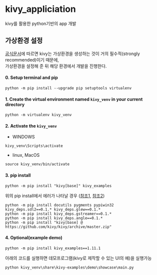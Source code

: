 # kivy_appliciation
kivy를 활용한 python기반의 app 개발

## 가상환경 설정
[공식문서](https://kivy.org/doc/stable/gettingstarted/installation.html)에 따르면 kivy는 가상환경을 생성하는 것이 거의 필수적(strongly recommended)이기 때문에,  
가상환경을 설정해 준 뒤 해당 환경에서 개발을 진행한다.


#### 0. Setup terminal and pip
```
python -m pip install --upgrade pip setuptools virtualenv
```

#### 1. Create the virtual environment named `kivy_venv` in your current directory
```
python -m virtualenv kivy_venv
```

#### 2. Activate the `kivy_venv`
- WINDOWS
```
kivy_venv\Scripts\activate
```
- linux, MacOS
```
source kivy_venv/bin/activate
```

#### 3. pip install
```
python -m pip install "kivy[base]" kivy_examples
```
위의 pip install에서 에러가 나타날 경우 ([참조1](https://kivy.org/doc/stable/gettingstarted/installation.html), [참조2](https://stackoverflow.com/questions/59125232/how-to-deal-with-kivy-installing-error-in-python-3-8))
```
python -m pip install docutils pygments pypiwin32 kivy_deps.sdl2==0.1.* kivy_deps.glew==0.1.*
python -m pip install kivy_deps.gstreamer==0.1.*
python -m pip install kivy_deps.angle==0.1.*
python -m pip install "kivy[base] @ https://github.com/kivy/kivy/archive/master.zip"
```

#### 4. Optional(example demo)
```
python -m pip install kivy_examples==1.11.1
```
아래의 코드를 실행하면 데모프로그램(kivy로 제작할 수 있는 UI의 예)을 실행가능
```
python kivy_venv\share\kivy-examples\demo\showcase\main.py
```
